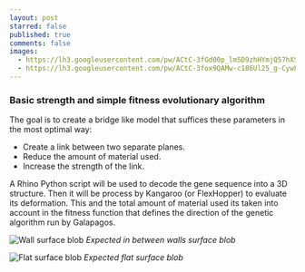 ```yaml
---
layout: post
starred: false
published: true
comments: false
images:
  - https://lh3.googleusercontent.com/pw/ACtC-3fGd00p_lm5D9zhHYmjQ57hXSPDBW7_i7MWXPC-Ehm5LTP2gM8lGTelRKOjqATDBZq1xufooHTVSFZyOSspGr2ueFp4iDkH7WoqdyzfDNk8_XAoUVb0GkOSM1STo4WXYBl15u3KKrXtPaBlcpDLP6hM-Q=w1654-h1240-no?authuser=0
  - https://lh3.googleusercontent.com/pw/ACtC-3fox9QAMw-c186Ul25_g-CywLCJdNcZZqX-i98GVG5jRHe6Oj3eVmk6zNOTHvvsVDG70u3DlmPcKLybZ9Nwo55Wj0vtvewlNIdaOa2xg-SWY3iKrtJu3b6dQhjrztH4MHxLFsmj-AG2RuONsQcsfpKtwQ=w1654-h1240-no?authuser=0
---
```


### Basic strength and simple fitness evolutionary algorithm
The goal is to create a bridge like model that suffices these parameters in the most optimal way:
 * Create a link between two separate planes.
 * Reduce the amount of material used.
 * Increase the strength of the link.

A Rhino Python script will be used to decode the gene sequence into a 3D structure. Then it will be process by Kangaroo (or FlexHopper) to evaluate its deformation. This and the total amount of material used its taken into account in the fitness function that defines the direction of the genetic algorithm run by Galapagos.

![Wall surface blob]({{page.images[0]}})
*Expected in between walls surface blob*

![Flat surface blob]({{page.images[1]}})
*Expected flat surface blob*
